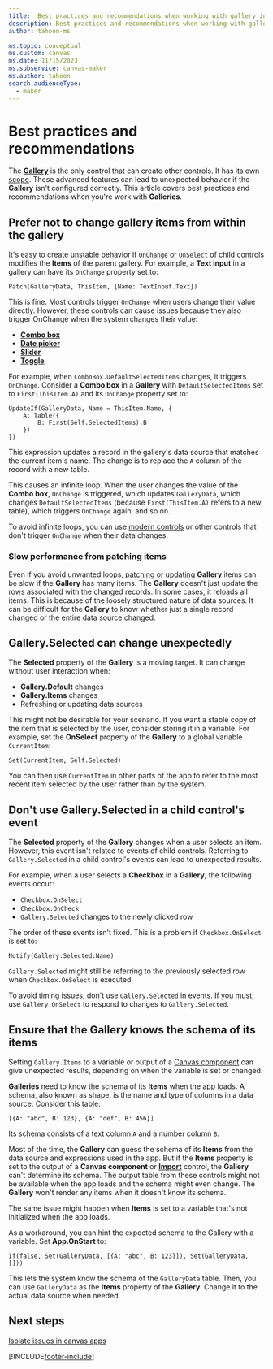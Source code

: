 ```yaml
---
title:  Best practices and recommendations when working with gallery in canvas apps
description: Best practices and recommendations when working with gallery in canvas apps.
author: tahoon-ms

ms.topic: conceptual
ms.custom: canvas
ms.date: 11/15/2023
ms.subservice: canvas-maker
ms.author: tahoon
search.audienceType: 
  - maker
---
```

# Best practices and recommendations

The **[Gallery](controls/control-gallery.md)** is the only control that can create other controls. It has its own [scope](/troubleshoot/power-platform/power-apps/isolate-and-troubleshoot-common-issues/isolate-canvas-app-issues#try-a-different-app-structure). These advanced features can lead to unexpected behavior if the **Gallery** isn't configured correctly. This article covers best practices and recommendations when you're work with **Galleries**.

## Prefer not to change gallery items from within the gallery

It's easy to create unstable behavior if `OnChange` or `OnSelect` of child controls modifies the **Items** of the parent gallery. For example, a **Text input** in a gallery can have its `OnChange` property set to:

```powerapps-dot
Patch(GalleryData, ThisItem, {Name: TextInput.Text})
``` 

This is fine. Most controls trigger `OnChange` when users change their value directly. However, these controls can cause issues because they also trigger OnChange when the system changes their value:

* **[Combo box](controls/control-combo-box.md)**
* **[Date picker](controls/control-date-picker.md)**
* **[Slider](controls/control-slider.md)**
* **[Toggle](controls/control-toggle.md)**

For example, when `ComboBox.DefaultSelectedItems` changes, it triggers `OnChange`. Consider a **Combo box** in a **Gallery** with `DefaultSelectedItems` set to `First(ThisItem.A)` and its `OnChange` property set to:

```powerapps-dot
UpdateIf(GalleryData, Name = ThisItem.Name, {
    A: Table({
        B: First(Self.SelectedItems).B
    })
})
```

This expression updates a record in the gallery's data source that matches the current item's name. The change is to replace the `A` column of the record with a new table.

This causes an infinite loop. When the user changes the value of the **Combo box**, `OnChange` is triggered, which updates `GalleryData`, which changes `DefaultSelectedItems` (because `First(ThisItem.A)` refers to a new table), which triggers `OnChange` again, and so on.

To avoid infinite loops, you can use [modern controls](controls/modern-controls/overview-modern-controls.md) or other controls that don't trigger `OnChange` when their data changes.

### Slow performance from patching items

Even if you avoid unwanted loops, [patching](/power-platform/power-fx/reference/function-patch) or [updating](/power-platform/power-fx/reference/function-update-updateif) **Gallery** items can be slow if the **Gallery** has many items. The **Gallery** doesn't just update the rows associated with the changed records. In some cases, it reloads all items. This is because of the loosely structured nature of data sources. It can be difficult for the **Gallery** to know whether just a single record changed or the entire data source changed.

## Gallery.Selected can change unexpectedly

The **Selected** property of the **Gallery** is a moving target. It can change without user interaction when:

* **Gallery.Default** changes
* **Gallery.Items** changes
* Refreshing or updating data sources

This might not be desirable for your scenario. If you want a stable copy of the item that is selected by the user, consider storing it in a variable. For example, set the **OnSelect** property of the **Gallery** to a global variable `CurrentItem`:

```powerapps-dot
Set(CurrentItem, Self.Selected)
```

You can then use `CurrentItem` in other parts of the app to refer to the most recent item selected by the user rather than by the system.

## Don't use Gallery.Selected in a child control's event

The **Selected** property of the **Gallery** changes when a user selects an item. However, this event isn't related to events of child controls. Referring to `Gallery.Selected` in a child control's events can lead to unexpected results.

For example, when a user selects a **Checkbox** in a **Gallery**, the following events occur:

* `Checkbox.OnSelect`
* `Checkbox.OnCheck`
* `Gallery.Selected` changes to the newly clicked row

The order of these events isn't fixed. This is a problem if `Checkbox.OnSelect` is set to:

```powerapps-dot
Notify(Gallery.Selected.Name)
```

`Gallery.Selected` might still be referring to the previously selected row when `Checkbox.OnSelect` is executed.

To avoid timing issues, don't use `Gallery.Selected` in events. If you must, use `Gallery.OnSelect` to respond to changes to `Gallery.Selected`.

## Ensure that the Gallery knows the schema of its items

Setting `Gallery.Items` to a variable or output of a [Canvas component](create-component.md) can give unexpected results, depending on when the variable is set or changed.

**Galleries** need to know the schema of its **Items** when the app loads. A schema, also known as shape, is the name and type of columns in a data source. Consider this table:

```powerapps-dot
[{A: "abc", B: 123}, {A: "def", B: 456}]
```

Its schema consists of a text column `A` and a number column `B`.

Most of the time, the **Gallery** can guess the schema of its **Items** from the data source and expressions used in the app. But if the **Items** property is set to the output of a **Canvas component** or **[Import](controls/control-export-import.md)** control, the **Gallery** can't determine its schema. The output table from these controls might not be available when the app loads and the schema might even change. The **Gallery** won't render any items when it doesn't know its schema.

The same issue might happen when **Items** is set to a variable that's not initialized when the app loads.

As a workaround, you can hint the expected schema to the Gallery with a variable. Set **App.OnStart** to:

```powerapps-dot
If(false, Set(GalleryData, [{A: "abc", B: 123}]), Set(GalleryData, []))
```

This lets the system know the schema of the `GalleryData` table. Then, you can use `GalleryData` as the **Items** property of the **Gallery**. Change it to the actual data source when needed.


## Next steps
[Isolate issues in canvas apps](/troubleshoot/power-platform/power-apps/isolate-and-troubleshoot-common-issues/isolate-canvas-app-issues)


[!INCLUDE[footer-include](../../includes/footer-banner.md)]

